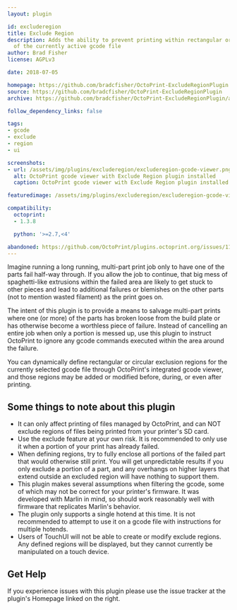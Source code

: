 ```yaml
---
layout: plugin

id: excluderegion
title: Exclude Region
description: Adds the ability to prevent printing within rectangular or circular regions
  of the currently active gcode file
author: Brad Fisher
license: AGPLv3

date: 2018-07-05

homepage: https://github.com/bradcfisher/OctoPrint-ExcludeRegionPlugin
source: https://github.com/bradcfisher/OctoPrint-ExcludeRegionPlugin
archive: https://github.com/bradcfisher/OctoPrint-ExcludeRegionPlugin/archive/master.zip

follow_dependency_links: false

tags:
- gcode
- exclude
- region
- ui

screenshots:
- url: /assets/img/plugins/excluderegion/excluderegion-gcode-viewer.png
  alt: OctoPrint gcode viewer with Exclude Region plugin installed
  caption: OctoPrint gcode viewer with Exclude Region plugin installed

featuredimage: /assets/img/plugins/excluderegion/excluderegion-gcode-viewer.png

compatibility:
  octoprint:
  - 1.3.8

  python: '>=2.7,<4'

abandoned: https://github.com/OctoPrint/plugins.octoprint.org/issues/1122
---
```


Imagine running a long running, multi-part print job only to have one of the parts fail half-way
through.  If you allow the job to continue, that big mess of spaghetti-like extrusions within the
failed area are likely to get stuck to other pieces and lead to additional failures or blemishes
on the other parts (not to mention wasted filament) as the print goes on.

The intent of this plugin is to provide a means to salvage multi-part prints where one (or more)
of the parts has broken loose from the build plate or has otherwise become a worthless piece of
failure.  Instead of cancelling an entire job when only a portion is messed up, use this plugin
to instruct OctoPrint to ignore any gcode commands executed within the area around the failure.

You can dynamically define rectangular or circular exclusion regions for the currently selected
gcode file through OctoPrint's integrated gcode viewer, and those regions may be added or modified
before, during, or even after printing.

## Some things to note about this plugin

* It can only affect printing of files managed by OctoPrint, and can NOT exclude regions of files
  being printed from your printer's SD card.
* Use the exclude feature at your own risk.  It is recommended to only use it when a portion of
  your print has already failed.
* When defining regions, try to fully enclose all portions of the failed part that would otherwise
  still print.  You will get unpredictable results if you only exclude a portion of a part, and any
  overhangs on higher layers that extend outside an excluded region will have nothing to support
  them.
* This plugin makes several assumptions when filtering the gcode, some of which may not be correct
  for your printer's firmware.  It was developed with Marlin in mind, so should work reasonably well
  with firmware that replicates Marlin's behavior.
* The plugin only supports a single hotend at this time.  It is not recommended to attempt to use
  it on a gcode file with instructions for multiple hotends.
* Users of TouchUI will not be able to create or modify exclude regions.  Any defined regions will
  be displayed, but they cannot currently be manipulated on a touch device.

## Get Help

If you experience issues with this plugin please use the issue tracker at the plugin's Homepage
linked on the right.
